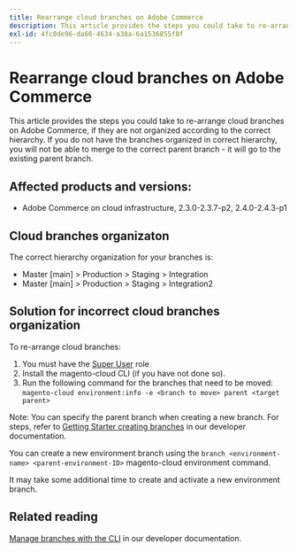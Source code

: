```yaml
---
title: Rearrange cloud branches on Adobe Commerce
description: This article provides the steps you could take to re-arrange cloud branches on Adobe Commerce, if they are not organized according to the correct hierarchy. If you do not have the branches organized in correct hierarchy, you will not be able to merge to the correct parent branch - it will go to the existing parent branch.
exl-id: 4fc0de96-da66-4634-a38a-6a1536855f8f
---
```

# Rearrange cloud branches on Adobe Commerce

This article provides the steps you could take to re-arrange cloud branches on Adobe Commerce, if they are not organized according to the correct hierarchy. If you do not have the branches organized in correct hierarchy, you will not be able to merge to the correct parent branch - it will go to the existing parent branch.

## Affected products and versions:

* Adobe Commerce on cloud infrastructure, 2.3.0-2.3.7-p2, 2.4.0-2.4.3-p1

## Cloud branches organizaton

The correct hierarchy organization for your branches is:

* Master [main] > Production > Staging > Integration
* Master [main] > Production > Staging > Integration2

## Solution for incorrect cloud branches organization

To re-arrange cloud branches:

1. You must have the [Super User](https://experienceleague.adobe.com/docs/commerce-cloud-service/user-guide/project/user-access.html) role
1. Install the magento-cloud CLI (if you have not done so).
1. Run the following command for the branches that need to be moved:
    `magento-cloud environment:info -e <branch to move> parent <target parent>`

Note: You can specify the parent branch when creating a new branch. For steps, refer to [Getting Starter creating branches](https://devdocs.magento.com/cloud/env/environments-start.html#getstarted) in our developer documentation.

You can create a new environment branch using the `branch <environment-name> <parent-environment-ID>` magento-cloud environment command.

It may take some additional time to create and activate a new environment branch.

## Related reading

[Manage branches with the CLI](https://devdocs.magento.com/cloud/env/environments-start.html) in our developer documentation.
